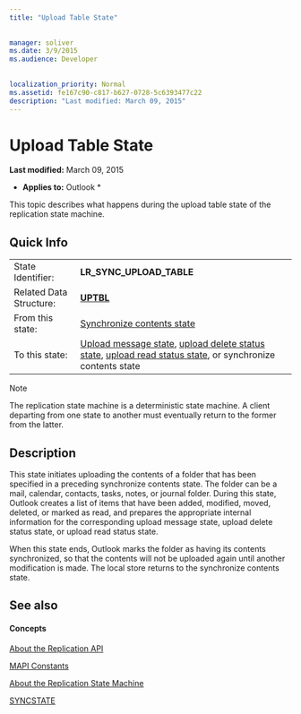 ```yaml
---
title: "Upload Table State"
 
 
manager: soliver
ms.date: 3/9/2015
ms.audience: Developer
 
 
localization_priority: Normal
ms.assetid: fe167c90-c817-b627-0728-5c6393477c22
description: "Last modified: March 09, 2015"
---
```


# Upload Table State

 **Last modified:** March 09, 2015 
  
 * **Applies to:** Outlook * 
  
 This topic describes what happens during the upload table state of the replication state machine. 
  
## Quick Info

|||
|:-----|:-----|
|State Identifier:  <br/> |**LR_SYNC_UPLOAD_TABLE** <br/> |
|Related Data Structure:  <br/> |**[UPTBL](uptbl.md)** <br/> |
|From this state:  <br/> |[Synchronize contents state](synchronize-contents-state.md) <br/> |
|To this state:  <br/> |[Upload message state](upload-message-state.md), [upload delete status state](upload-delete-status-state.md), [upload read status state](upload-read-status-state.md), or synchronize contents state  <br/> |
   
> [!NOTE]
> The replication state machine is a deterministic state machine. A client departing from one state to another must eventually return to the former from the latter. 
  
## Description

This state initiates uploading the contents of a folder that has been specified in a preceding synchronize contents state. The folder can be a mail, calendar, contacts, tasks, notes, or journal folder. During this state, Outlook creates a list of items that have been added, modified, moved, deleted, or marked as read, and prepares the appropriate internal information for the corresponding upload message state, upload delete status state, or upload read status state.
  
When this state ends, Outlook marks the folder as having its contents synchronized, so that the contents will not be uploaded again until another modification is made. The local store returns to the synchronize contents state.
  
## See also

#### Concepts

[About the Replication API](about-the-replication-api.md)
  
[MAPI Constants](mapi-constants.md)
  
[About the Replication State Machine](about-the-replication-state-machine.md)
  
[SYNCSTATE](syncstate.md)

